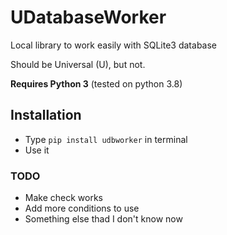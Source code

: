 # UDatabaseWorker
Local library to work easily with SQLite3 database

Should be Universal (U), but not.

**Requires Python 3** (tested on python 3.8)

## Installation
- Type `pip install udbworker` in terminal
- Use it

### TODO
- Make check works
- Add more conditions to use
- Something else thad I don't know now
